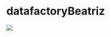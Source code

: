 # datafactoryBeatriz

<img src="https://www.clipartmax.com/png/middle/152-1520624_azure-data-factory-azure-data-factory-logo.png">
